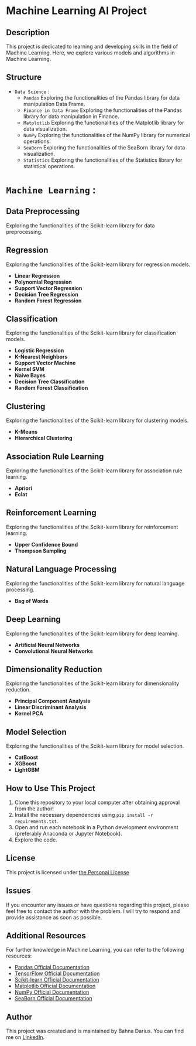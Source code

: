 # Machine Learning AI Project

## Description
This project is dedicated to learning and developing skills in the field of Machine Learning. Here, we explore various models and algorithms in Machine Learning.

## Structure

- `Data Science` :
  - `Pandas` Exploring the functionalities of the Pandas library for data manipulation Data Frame.
  - `Finance in Data Frame` Exploring the functionalities of the Pandas library for data manipulation in Finance. 
  - `Matplotlib` Exploring the functionalities of the Matplotlib library for data visualization.
  - `NumPy` Exploring the functionalities of the NumPy library for numerical operations.
  - `SeaBorn` Exploring the functionalities of the SeaBorn library for data visualization.
  - `Statistics` Exploring the functionalities of the Statistics library for statistical operations.



# `Machine Learning` :
## Data Preprocessing
Exploring the functionalities of the Scikit-learn library for data preprocessing.

## Regression
Exploring the functionalities of the Scikit-learn library for regression models.
- **Linear Regression**
- **Polynomial Regression**
- **Support Vector Regression**
- **Decision Tree Regression**
- **Random Forest Regression**

## Classification
Exploring the functionalities of the Scikit-learn library for classification models.
- **Logistic Regression**
- **K-Nearest Neighbors**
- **Support Vector Machine**
- **Kernel SVM**
- **Naive Bayes**
- **Decision Tree Classification**
- **Random Forest Classification**

## Clustering
Exploring the functionalities of the Scikit-learn library for clustering models.
- **K-Means**
- **Hierarchical Clustering**

## Association Rule Learning
Exploring the functionalities of the Scikit-learn library for association rule learning.
- **Apriori**
- **Eclat**

## Reinforcement Learning
Exploring the functionalities of the Scikit-learn library for reinforcement learning.
- **Upper Confidence Bound**
- **Thompson Sampling**

## Natural Language Processing
Exploring the functionalities of the Scikit-learn library for natural language processing.
- **Bag of Words**

## Deep Learning
Exploring the functionalities of the Scikit-learn library for deep learning.
- **Artificial Neural Networks**
- **Convolutional Neural Networks**

## Dimensionality Reduction
Exploring the functionalities of the Scikit-learn library for dimensionality reduction.
- **Principal Component Analysis**
- **Linear Discriminant Analysis**
- **Kernel PCA**

## Model Selection
Exploring the functionalities of the Scikit-learn library for model selection.
- **CatBoost**
- **XGBoost**
- **LightGBM**


## How to Use This Project

1. Clone this repository to your local computer after obtaining approval from the author!
2. Install the necessary dependencies using `pip install -r requirements.txt`.
3. Open and run each notebook in a Python development environment (preferably Anaconda or Jupyter Notebook).
4. Explore the code.

## License

This project is licensed under <a href="https://github.com/Bahna-Darius/AI-Machine/blob/main/LICENSE.md" target="_blank"> the Personal License
</a>

## Issues

If you encounter any issues or have questions regarding this project, please feel free to contact the author with the problem. I will try to respond and provide assistance as soon as possible.
## Additional Resources

For further knowledge in Machine Learning, you can refer to the following resources:
- [Pandas Official Documentation](https://pandas.pydata.org/docs/)
- [TensorFlow Official Documentation](https://www.tensorflow.org/guide)
- [Scikit-learn Official Documentation](https://scikit-learn.org/stable/user_guide.html)
- [Matplotlib Official Documentation](https://matplotlib.org/stable/contents.html)
- [NumPy Official Documentation](https://numpy.org/doc/stable/)
- [SeaBorn Official Documentation](https://seaborn.pydata.org/tutorial.html)

## Author

This project was created and is maintained by Bahna Darius. You can find me on [LinkedIn](https://www.linkedin.com/in/darius-bahn%C4%83-2224b7264/).

